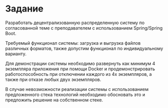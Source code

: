 # Задание 

Разработать децентрализованную распределенную систему по согласованной теме с преподавателем с использованием Spring/Spring Boot.

Требуемый функционал системы: загрузка и выгрузка файлов различных форматов, также допустим функционал по индивидуальному варианту.

Для демонстрации системы необходимо развернуть как минимум 4 экземпляра приложения при помощи Docker и продемонстрировать работоспособность при отключении каждого из 4х экземпляров, а также при отказе любых двух экземпляров.

В случае невозможности реализации системы с использованием предложенного стека технологий необходимо обосновать это и предложить решение на собственном стеке.


